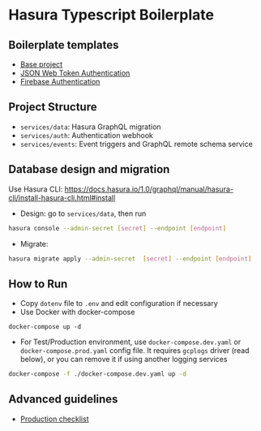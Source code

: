 # Hasura Typescript Boilerplate

## Boilerplate templates

- [Base project](https://github.com/hgiasac/hasura-typescript-boilerplate)
- [JSON Web Token Authentication](https://github.com/hgiasac/hasura-typescript-boilerplate/tree/auth-jwt)
- [Firebase Authentication](https://github.com/hgiasac/hasura-typescript-boilerplate/tree/auth-firebase)
  
## Project Structure

- `services/data`: Hasura GraphQL migration 
- `services/auth`: Authentication webhook
- `services/events`: Event triggers and GraphQL remote schema service

## Database design and migration

Use Hasura CLI: https://docs.hasura.io/1.0/graphql/manual/hasura-cli/install-hasura-cli.html#install

- Design: go to `services/data`, then run 

```bash
hasura console --admin-secret [secret] --endpoint [endpoint]
```

- Migrate: 

```bash
hasura migrate apply --admin-secret  [secret] --endpoint [endpoint]
```

## How to Run

- Copy `dotenv` file to `.env` and edit configuration if necessary
- Use Docker with docker-compose

```
docker-compose up -d
```
- For Test/Production environment, use `docker-compose.dev.yaml` or `docker-compose.prod.yaml` config file. It requires `gcplogs` driver (read below), or you can remove it if using another logging services

```bash
docker-compose -f ./docker-compose.dev.yaml up -d
```

## Advanced guidelines

- [Production checklist](docs/production-checklist)
